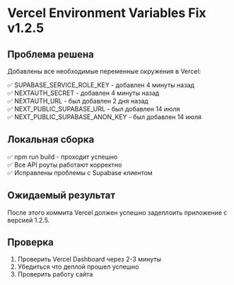 # Vercel Environment Variables Fix v1.2.5

## Проблема решена
Добавлены все необходимые переменные окружения в Vercel:

✅ SUPABASE_SERVICE_ROLE_KEY - добавлен 4 минуты назад  
✅ NEXTAUTH_SECRET - добавлен 4 минуты назад  
✅ NEXTAUTH_URL - был добавлен 2 дня назад  
✅ NEXT_PUBLIC_SUPABASE_URL - был добавлен 14 июля  
✅ NEXT_PUBLIC_SUPABASE_ANON_KEY - был добавлен 14 июля  

## Локальная сборка
✅ npm run build - проходит успешно  
✅ Все API роуты работают корректно  
✅ Исправлены проблемы с Supabase клиентом  

## Ожидаемый результат
После этого коммита Vercel должен успешно задеплоить приложение с версией 1.2.5.

## Проверка
1. Проверить Vercel Dashboard через 2-3 минуты
2. Убедиться что деплой прошел успешно
3. Проверить работу сайта
